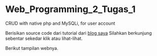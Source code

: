 # Web_Programming_2_Tugas_1
CRUD with native php and MySQLi, for user account

Berisikan source code dari tutorial dari [blog saya](https://mokhamadwijaya-ti-poltektegal.blogspot.com/2019/09/crud-with-php-native-and-mysqli-example.html)
Silahkan berkunjung sebentar sekedar klik atau lihat-lihat.

Berikut tampilan webnya.
